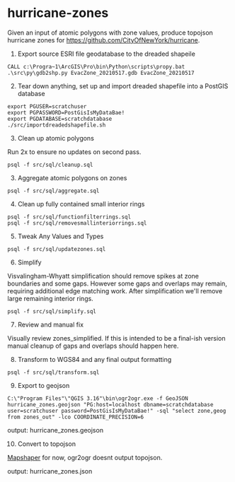 # hurricane-zones

Given an input of atomic polygons with zone values, produce topojson hurricane zones for https://github.com/CityOfNewYork/hurricane. 

1. Export source ESRI file geodatabase to the dreaded shapeile

```
CALL c:\Progra~1\ArcGIS\Pro\bin\Python\scripts\propy.bat .\src\py\gdb2shp.py EvacZone_20210517.gdb EvacZone_20210517
```

2. Tear down anything, set up and import dreaded shapefile into a PostGIS database

```shell
export PGUSER=scratchuser
export PGPASSWORD=PostGisIsMyDataBae!
export PGDATABASE=scratchdatabase
./src/importdreadedshapefile.sh
```

3. Clean up atomic polygons

Run 2x to ensure no updates on second pass.

```shell
psql -f src/sql/cleanup.sql
```

3. Aggregate atomic polygons on zones

```shell
psql -f src/sql/aggregate.sql
```

4. Clean up fully contained small interior rings

```shell
psql -f src/sql/functionfilterrings.sql
psql -f src/sql/removesmallinteriorrings.sql
```

5. Tweak Any Values and Types

```shell
psql -f src/sql/updatezones.sql
```

6. Simplify 

Visvalingham-Whyatt simplification should remove spikes at zone boundaries and some gaps. However some gaps and overlaps may remain, requiring additional edge matching work. After simplification we'll remove large remaining interior rings.

```shell
psql -f src/sql/simplify.sql
```

7. Review and manual fix

Visually review zones_simplified.  If this is intended to be a final-ish version manual cleanup of gaps and overlaps should happen here.

8. Transform to WGS84 and any final output formatting

```shell
psql -f src/sql/transform.sql
```

9. Export to geojson

```shell
C:\"Program Files"\"QGIS 3.16"\bin\ogr2ogr.exe -f GeoJSON hurricane_zones.geojson "PG:host=localhost dbname=scratchdatabase user=scratchuser password=PostGisIsMyDataBae!" -sql "select zone,geog from zones_out" -lco COORDINATE_PRECISION=6
```

output: hurricane_zones.geojson

10. Convert to topojson

[Mapshaper](https://mapshaper.org/) for now, ogr2ogr doesnt output topojson.

output: hurricane_zones.json